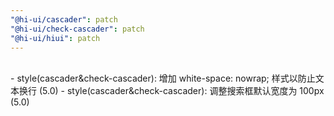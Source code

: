 ```yaml
---
"@hi-ui/cascader": patch
"@hi-ui/check-cascader": patch
"@hi-ui/hiui": patch
---
```


<br>
- style(cascader&check-cascader): 增加 white-space: nowrap; 样式以防止文本换行 (5.0)
- style(cascader&check-cascader): 调整搜索框默认宽度为 100px (5.0)
